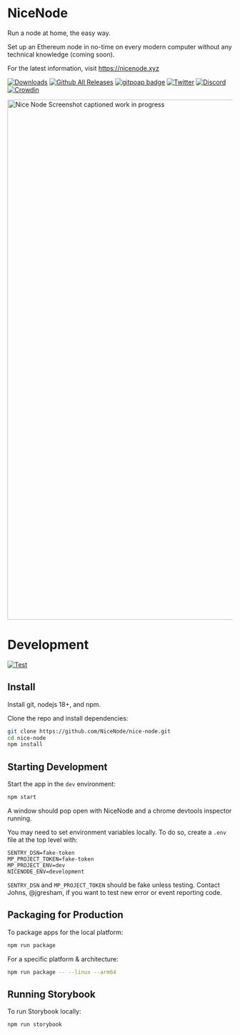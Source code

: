 # NiceNode

Run a node at home, the easy way.

Set up an Ethereum node in no-time on every modern computer without any technical knowledge (coming soon).

For the latest information, visit https://nicenode.xyz

[![Downloads](https://badgen.net/badge/icon/alpha?label=downloads)](https://www.nicenode.xyz/#download)
[![Github All Releases](https://img.shields.io/github/downloads/NiceNode/nice-node/total.svg)]()
[![gitpoap badge](https://public-api.gitpoap.io/v1/repo/NiceNode/nice-node/badge)](https://www.gitpoap.io/gh/NiceNode/nice-node)
[![Twitter](https://img.shields.io/twitter/url/https/twitter.com/cloudposse.svg?style=social&label=NiceNode)](https://twitter.com/NiceNodeApp)
[![Discord](https://badgen.net/badge/icon/discord?icon=discord&label)](https://discord.gg/k3dpYU4Pn9)
[![Crowdin](https://badges.crowdin.net/nicenode/localized.svg)](https://crowdin.com/project/nicenode)

<img width="1164" alt="Nice Node Screenshot captioned work in progress" src="https://user-images.githubusercontent.com/3721291/213537206-fa5380f4-af5b-4d81-a07b-ea9072f07b24.png">

# Development

[![Test](https://github.com/jgresham/nice-node/actions/workflows/test.yml/badge.svg)](https://github.com/jgresham/nice-node/actions/workflows/test.yml)

## Install

Install git, nodejs 18+, and npm.

Clone the repo and install dependencies:

```bash
git clone https://github.com/NiceNode/nice-node.git
cd nice-node
npm install
```

## Starting Development

Start the app in the `dev` environment:

```bash
npm start
```

A window should pop open with NiceNode and a chrome devtools inspector running.

You may need to set environment variables locally. To do so, create a `.env` file at the top level with:

```
SENTRY_DSN=fake-token
MP_PROJECT_TOKEN=fake-token
MP_PROJECT_ENV=dev
NICENODE_ENV=development
```

`SENTRY_DSN` and `MP_PROJECT_TOKEN` should be fake unless testing. Contact Johns, @jgresham, if you want to test new error or event reporting code.

## Packaging for Production

To package apps for the local platform:

```bash
npm run package
```

For a specific platform & architecture:

```bash
npm run package -- --linux --arm64
```

## Running Storybook

To run Storybook locally:

```bash
npm run storybook
```
